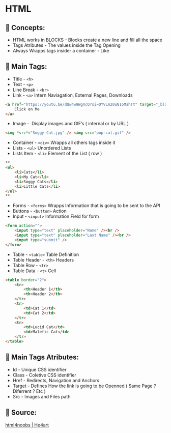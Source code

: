 # HTML

## 📌 Concepts:

-   HTML works in BLOCKS - Blocks create a new line and fill all the space
-   Tags Atributes - The values inside the Tag Opening
-   Always Wrapps tags insider a container - Like <div>

## 📌 Main Tags:

-   Title - `<h>`
-   Text - `<p>`
-   Line Break - `<br>`
-   Link - `<a>` Intern Naviagation, External Pages, Downloads

```html
<a href="https://youtu.be/dQw4w9WgXcQ?si=OYVLA20uN1oMahTt" target="_blank">
    Click on Me
</a>
```

-   Image - <img> Display images and GIF’s ( internal or by URL )

```html
<img *src*="Soggy Cat.jpg" /> <img src="pop-cat.gif" />
```

-   Container - `<div>` Wrapps all others tags inside it
-   Lists - `<ul>` Unordered Lists
-   Lists Item - `<li>` Element of the List ( row )

```html
**
<ul>
    <li>Cats</li>
    <li>My Cat</li>
    <li>Soggy Cats</li>
    <li>Little Cats</li>
</ul>
**
```

-   Forms - `<forms>` Wrapps Information that is going to be sent to the API
-   Buttons - `<button>` Action
-   Input - `<input>` Information Field for form

```html
<form action="">
    <input type="text" placeholder="Name" /><br />
    <input type="text" placeholder="Last Name" /><br />
    <input type="submit" />
</form>
```

-   Table - `<table>` Table Definition
-   Table Header - `<th>` Headers
-   Table Row - `<tr>`
-   Table Data - `<t>` Cell

```html
<table border="2">
    <tr>
        <th>Header 1</th>
        <th>Header 2</th>
    </tr>
    <tr>
        <td>Cat 1</td>
        <td>Cat 2</td>
    </tr>
    <tr>
        <td>Lucid Cat</td>
        <td>Malefic Cat</td>
    </tr>
</table>
```

## 📌 Main Tags Atributes:

-   Id - Unique CSS identifier
-   Class - Coletive CSS identifier
-   Href - Redirects, Navigation and Anchors
-   Target - Defines How the link is going to be Openned ( Same Page ? Diferrent ? Etc )
-   Src - Images and Files path

## 📌 Source:

[ html4noobs | He4art ](https://github.com/lucassoren/HTML4Noobs)

